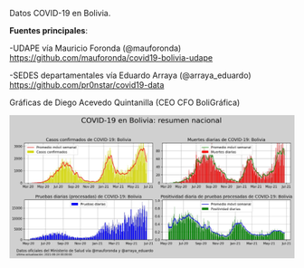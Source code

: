 Datos COVID-19 en Bolivia.

**Fuentes principales**:

-UDAPE vía Mauricio Foronda (@mauforonda) https://github.com/mauforonda/covid19-bolivia-udape

-SEDES departamentales vía Eduardo Arraya (@arraya_eduardo) https://github.com/pr0nstar/covid19-data

Gráficas de Diego Acevedo Quintanilla (CEO CFO BoliGráfica)


<p><a href="graficas/resumen_nacional.jpg?raw=true"><img src="graficas/resumen_nacional.jpg" width="800" title="Resumen nacional"></a>
